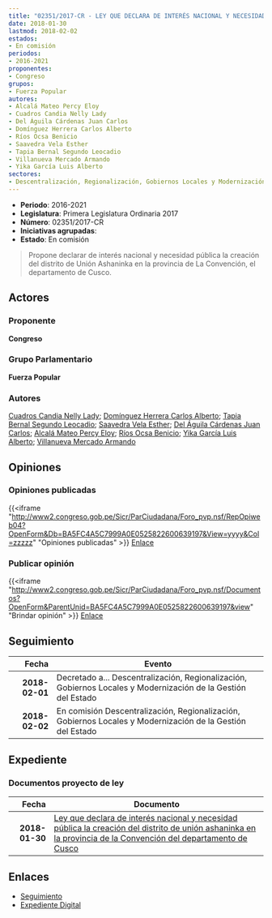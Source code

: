 ```yaml
---
title: "02351/2017-CR - LEY QUE DECLARA DE INTERÉS NACIONAL Y NECESIDAD PÚBLICA LA CREACIÓN DEL DISTRITO DE UNIÓN ASHANINKA EN LA PROVINCIA DE LA CONVENCIÓN DEL DEPARTAMENTO DE CUSCO"
date: 2018-01-30
lastmod: 2018-02-02
estados:
- En comisión
periodos:
- 2016-2021
proponentes:
- Congreso
grupos:
- Fuerza Popular
autores:
- Alcalá Mateo Percy Eloy
- Cuadros Candia Nelly Lady
- Del Águila Cárdenas Juan Carlos
- Domínguez Herrera Carlos Alberto
- Ríos Ocsa Benicio
- Saavedra Vela Esther
- Tapia Bernal Segundo Leocadio
- Villanueva Mercado Armando
- Yika García Luis Alberto
sectores:
- Descentralización, Regionalización, Gobiernos Locales y Modernización de la Gestión del Estado
---
```

- **Periodo**: 2016-2021
- **Legislatura**: Primera Legislatura Ordinaria 2017
- **Número**: 02351/2017-CR
- **Iniciativas agrupadas**: 
- **Estado**: En comisión

> Propone declarar de interés nacional y necesidad pública la creación del distrito de Unión Ashaninka en la provincia de La Convención, el departamento de Cusco.


## Actores

### Proponente

**Congreso**

### Grupo Parlamentario

**Fuerza Popular**

### Autores

[Cuadros Candia Nelly Lady](mailto:mailto:ncuadros@congreso.gob.pe); [Domínguez Herrera Carlos Alberto](mailto:mailto:cdominguez@congreso.gob.pe); [Tapia Bernal Segundo Leocadio](mailto:mailto:stapia@congreso.gob.pe); [Saavedra Vela Esther](mailto:mailto:esaavedra@congreso.gob.pe); [Del Águila Cárdenas Juan Carlos](mailto:mailto:jdelaguila@congreso.gob.pe); [Alcalá Mateo Percy Eloy](mailto:mailto:palcala@congreso.gob.pe); [Ríos Ocsa Benicio](mailto:mailto:brios@congreso.gob.pe); [Yika García Luis Alberto](mailto:mailto:lyika@congreso.gob.pe); [Villanueva Mercado Armando](mailto:mailto:avillanuevam@congreso.gob.pe)

## Opiniones

### Opiniones publicadas

{{<iframe "http://www2.congreso.gob.pe/Sicr/ParCiudadana/Foro_pvp.nsf/RepOpiweb04?OpenForm&Db=BA5FC4A5C7999A0E0525822600639197&View=yyyy&Col=zzzzz" "Opiniones publicadas" >}}
[Enlace](http://www2.congreso.gob.pe/Sicr/ParCiudadana/Foro_pvp.nsf/RepOpiweb04?OpenForm&Db=BA5FC4A5C7999A0E0525822600639197&View=yyyy&Col=zzzzz)

### Publicar opinión

{{<iframe "http://www2.congreso.gob.pe/Sicr/ParCiudadana/Foro_pvp.nsf/Documentos?OpenForm&ParentUnid=BA5FC4A5C7999A0E0525822600639197&view" "Brindar opinión" >}}
[Enlace](http://www2.congreso.gob.pe/Sicr/ParCiudadana/Foro_pvp.nsf/Documentos?OpenForm&ParentUnid=BA5FC4A5C7999A0E0525822600639197&view)


## Seguimiento

| Fecha | Evento |
|------:|--------|
| **2018-02-01** | Decretado a... Descentralización, Regionalización, Gobiernos Locales y Modernización de la Gestión del Estado |
| **2018-02-02** | En comisión Descentralización, Regionalización, Gobiernos Locales y Modernización de la Gestión del Estado |

## Expediente

### Documentos proyecto de ley

| Fecha | Documento |
|------:|-----------|
| **2018-01-30** | [Ley que declara de interés nacional y necesidad pública la creación del distrito de unión ashaninka en la provincia de la Convención del departamento de Cusco](http://www.leyes.congreso.gob.pe/Documentos/2016_2021/Proyectos_de_Ley_y_de_Resoluciones_Legislativas/PL0235120180130.pdf) |

## Enlaces

- [Seguimiento](http://www2.congreso.gob.pe/Sicr/TraDocEstProc/CLProLey2016.nsf/f7fff46988ca05b1052578e100829cc7/c7ecebf9333d5da8052582250070169b?OpenDocument)
- [Expediente Digital](http://www2.congreso.gob.pe/Sicr/TraDocEstProc/Expvirt_2011.nsf/visbusqptramdoc1621/02351?opendocument)

